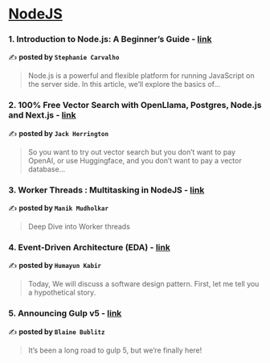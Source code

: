 
<h1><a href=https://medium.com/tag/nodejs/recommended target="_blank" rel="noopener noreferrer">NodeJS</a></h1>
<h3>1. Introduction to Node.js: A Beginner’s Guide - <a href="https://medium.com/@stephaniecvlho/introduction-to-node-js-a-beginners-guide-5b042358e483" target="_blank" rel="noopener noreferrer">link</a></h3>

✍️ **posted by `Stephanie Carvalho`**

<blockquote>Node.js is a powerful and flexible platform for running JavaScript on the server side. In this article, we’ll explore the basics of…</blockquote>

<h3>2. 100% Free Vector Search with OpenLlama, Postgres, Node.js and Next.js - <a href="https://medium.com/javascript-in-plain-english/100-free-vector-search-with-openllama-postgres-nodejs-and-nextjs-e496856766f7" target="_blank" rel="noopener noreferrer">link</a></h3>

✍️ **posted by `Jack Herrington`**

<blockquote>So you want to try out vector search but you don’t want to pay OpenAI, or use Huggingface, and you don’t want to pay a vector database…</blockquote>

<h3>3. Worker Threads : Multitasking in NodeJS - <a href="https://medium.com/@manikmudholkar831995/worker-threads-multitasking-in-nodejs-6028cdf35e9d" target="_blank" rel="noopener noreferrer">link</a></h3>

✍️ **posted by `Manik Mudholkar`**

<blockquote>Deep Dive into Worker threads</blockquote>

<h3>4. Event-Driven Architecture (EDA) - <a href="https://medium.com/@humayunkabirdev/event-driven-architecture-eda-01b382e79cd2" target="_blank" rel="noopener noreferrer">link</a></h3>

✍️ **posted by `Humayun Kabir`**

<blockquote>Today, We will discuss a software design pattern. First, let me tell you a hypothetical story.</blockquote>

<h3>5. Announcing Gulp v5 - <a href="https://medium.com/gulpjs/announcing-gulp-v5-c67d077dbdb7" target="_blank" rel="noopener noreferrer">link</a></h3>

✍️ **posted by `Blaine Bublitz`**

<blockquote>It’s been a long road to gulp 5, but we’re finally here!</blockquote>

